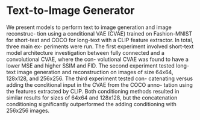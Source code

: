 # Text-to-Image Generator

We present models to perform text to image generation and image reconstruc-
tion using a conditional VAE (CVAE) trained on Fashion-MNIST for short-text
and COCO for long-text with a CLIP feature extractor. In total, three main ex-
periments were run. The first experiment involved short-text model architecture
investigation between fully connected and a convolutional CVAE, where the con-
volutional CVAE was found to have a lower MSE and higher SSIM and FID.
The second experiment tested long-text image generation and reconstruction on
images of size 64x64, 128x128, and 256x256. The third experiment tested con-
catenating versus adding the conditional input in the CVAE from the COCO anno-
tation using the features extracted by CLIP. Both conditioning methods resulted in
similar results for sizes of 64x64 and 128x128, but the concatenation conditioning
significantly outperformed the adding conditioning with 256x256 images.
